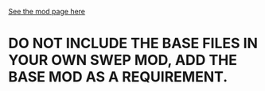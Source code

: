 [See the mod page here](https://steamcommunity.com/sharedfiles/filedetails/?id=3533367252)

# DO NOT INCLUDE THE BASE FILES IN YOUR OWN SWEP MOD, ADD THE BASE MOD AS A REQUIREMENT.
